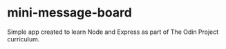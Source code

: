# mini-message-board

Simple app created to learn Node and Express as part of The Odin Project curriculum.
